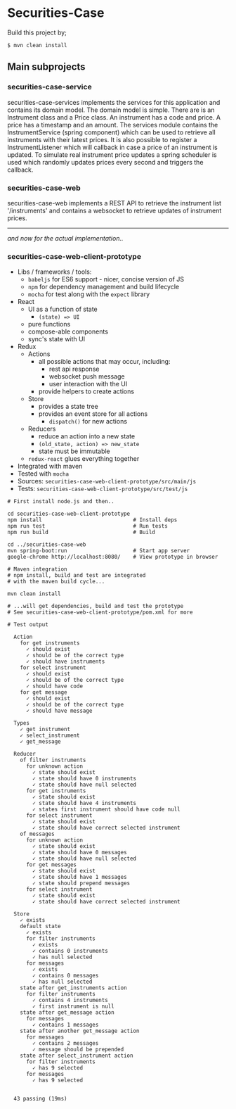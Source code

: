 # Securities-Case

Build this project by;
    
    $ mvn clean install

## Main subprojects

### securities-case-service

securities-case-services implements the services for this application and contains its domain model.
The domain model is simple. There are is an Instrument class and a Price class. An instrument has a code and price. 
A price has a timestamp and an amount. The services module contains the InstrumentService (spring component) which can be used to retrieve all instruments with their latest prices. It is also possible to register a InstrumentListener which will callback in case a price of an instrument is updated.
To simulate real instrument price updates a spring scheduler is used which randomly updates prices every second and triggers the callback.


### securities-case-web

securities-case-web implements a REST API to retrieve the instrument list '/instruments' and contains a websocket to retrieve updates of instrument prices.

---

*and now for the actual implementation..*

### securities-case-web-client-prototype

- Libs / frameworks / tools:
    - `babeljs` for ES6 support - nicer, concise version of JS
    - `npm` for dependency management and build lifecycle
    - `mocha` for test along with the `expect` library
- React
    - UI as a function of state
        - `(state) => UI`
    - pure functions
    - compose-able components
    - sync's state with UI
- Redux
    - Actions
        - all possible actions that may occur, including:
            - rest api response
            - websocket push message
            - user interaction with the UI
        - provide helpers to create actions
    - Store
        - provides a state tree
        - provides an event store for all actions
            - `dispatch()` for new actions
    - Reducers
        - reduce an action into a new state
        - `(old_state, action) => new_state`
        - state must be immutable
    - `redux-react` glues everything together
- Integrated with maven
- Tested with `mocha`
- Sources: `securities-case-web-client-prototype/src/main/js`
- Tests: `securities-case-web-client-prototype/src/test/js`

```
# First install node.js and then..

cd securities-case-web-client-prototype
npm install                             # Install deps
npm run test                            # Run tests
npm run build                           # Build

cd ../securities-case-web
mvn spring-boot:run                     # Start app server
google-chrome http://localhost:8080/    # View prototype in browser

# Maven integration
# npm install, build and test are integrated
# with the maven build cycle...

mvn clean install

# ...will get dependencies, build and test the prototype
# See securities-case-web-client-prototype/pom.xml for more

# Test output

  Action
    for get instruments
      ✓ should exist
      ✓ should be of the correct type
      ✓ should have instruments
    for select instrument
      ✓ should exist
      ✓ should be of the correct type
      ✓ should have code
    for get message
      ✓ should exist
      ✓ should be of the correct type
      ✓ should have message

  Types
    ✓ get instrument
    ✓ select_instrument
    ✓ get_message

  Reducer
    of filter instruments
      for unknown action
        ✓ state should exist
        ✓ state should have 0 instruments
        ✓ state should have null selected
      for get instruments
        ✓ state should exist
        ✓ state should have 4 instruments
        ✓ states first instrument should have code null
      for select instrument
        ✓ state should exist
        ✓ state should have correct selected instrument
    of messages
      for unknown action
        ✓ state should exist
        ✓ state should have 0 messages
        ✓ state should have null selected
      for get messages
        ✓ state should exist
        ✓ state should have 1 messages
        ✓ state should prepend messages
      for select instrument
        ✓ state should exist
        ✓ state should have correct selected instrument

  Store
    ✓ exists
    default state
      ✓ exists
      for filter instruments
        ✓ exists
        ✓ contains 0 instruments
        ✓ has null selected
      for messages
        ✓ exists
        ✓ contains 0 messages
        ✓ has null selected
    state after get_instruments action
      for filter instruments
        ✓ contains 4 instruments
        ✓ first instrument is null
    state after get_message action
      for messages
        ✓ contains 1 messages
    state after another get_message action
      for messages
        ✓ contains 2 messages
        ✓ message should be prepended
    state after select_instrument action
      for filter instruments
        ✓ has 9 selected
      for messages
        ✓ has 9 selected


  43 passing (19ms)
```
